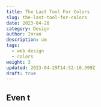 ```yaml
---
title: The Last Tool For Colors
slug: the-last-tool-for-colors
date: 2023-04-28
category: Design
author: Imran
description: um
tags:
  - web design
  - colors
weight: 3
updated: 2023-04-29T14:52:10.599Z
draft: true
---
```


## Even t

```svelte
```